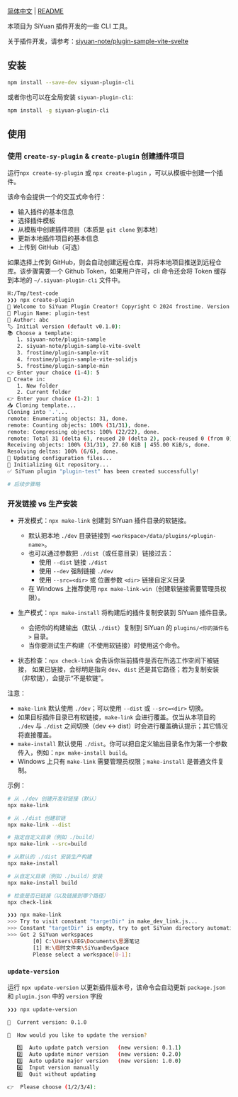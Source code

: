 [简体中文](./README.zh-CN.md) | [README](./README.md)

本项目为 SiYuan 插件开发的一些 CLI 工具。

关于插件开发，请参考：[siyuan-note/plugin-sample-vite-svelte](https://github.com/siyuan-note/plugin-sample-vite-svelte)

## 安装

```bash
npm install --save-dev siyuan-plugin-cli
```

或者你也可以在全局安装 `siyuan-plugin-cli`:

```bash
npm install -g siyuan-plugin-cli
```

## 使用

### 使用 `create-sy-plugin` & `create-plugin` 创建插件项目

运行`npx create-sy-plugin` 或 `npx create-plugin` ，可以从模板中创建一个插件。

该命令会提供一个的交互式命令行：

- 输入插件的基本信息
- 选择插件模板
- 从模板中创建插件项目（本质是 `git clone` 到本地）
- 更新本地插件项目的基本信息
- 上传到 GitHub（可选）

如果选择上传到 GitHub，则会自动创建远程仓库，并将本地项目推送到远程仓库。该步骤需要一个 Github Token，如果用户许可，cli 命令还会将 Token 缓存到本地的 `~/.siyuan-plugin-cli` 文件中。

```bash
H:/Tmp/test-code
❯❯❯ npx create-plugin
🚀 Welcome to SiYuan Plugin Creator! Copyright © 2024 frostime. Version 2.3.0
🔌 Plugin Name: plugin-test
👤 Author: abc
🏷️ Initial version (default v0.1.0):
📚 Choose a template:
   1. siyuan-note/plugin-sample
   2. siyuan-note/plugin-sample-vite-svelt
   3. frostime/plugin-sample-vit
   4. frostime/plugin-sample-vite-solidjs
   5. frostime/plugin-sample-min
👉 Enter your choice (1-4): 5
📂 Create in:
   1. New folder
   2. Current folder
👉 Enter your choice (1-2): 1
📥 Cloning template...
Cloning into '.'...
remote: Enumerating objects: 31, done.
remote: Counting objects: 100% (31/31), done.
remote: Compressing objects: 100% (22/22), done.
remote: Total 31 (delta 6), reused 20 (delta 2), pack-reused 0 (from 0)
Receiving objects: 100% (31/31), 27.60 KiB | 455.00 KiB/s, done.
Resolving deltas: 100% (6/6), done.
🔧 Updating configuration files...
🔧 Initializing Git repository...
✅ SiYuan plugin "plugin-test" has been created successfully!

# 后续步骤略
```

### 开发链接 vs 生产安装

- 开发模式：`npx make-link` 创建到 SiYuan 插件目录的软链接。
  - 默认把本地 `./dev` 目录链接到 `<workspace>/data/plugins/<plugin-name>`。
  - 也可以通过参数把 `./dist`（或任意目录）链接过去：
    - 使用 `--dist` 链接 `./dist`
    - 使用 `--dev` 强制链接 `./dev`
    - 使用 `--src=<dir>` 或 位置参数 `<dir>` 链接自定义目录
  - 在 Windows 上推荐使用 `npx make-link-win`（创建软链接需要管理员权限）。

- 生产模式：`npx make-install` 将构建后的插件复制安装到 SiYuan 插件目录。
  - 会把你的构建输出（默认 `./dist`）复制到 SiYuan 的 `plugins/<你的插件名>` 目录。
  - 当你要测试生产构建（不使用软链接）时使用这个命令。

- 状态检查：`npx check-link` 会告诉你当前插件是否在所选工作空间下被链接，
  如果已链接，会标明是指向 `dev`、`dist` 还是其它路径；若为复制安装（非软链），会提示“不是软链”。

注意：
- `make-link` 默认使用 `./dev`；可以使用 `--dist` 或 `--src=<dir>` 切换。
- 如果目标插件目录已有软链接，`make-link` 会进行覆盖。仅当从本项目的 `./dev` 与 `./dist` 之间切换（dev ↔ dist）时会进行覆盖确认提示；其它情况将直接覆盖。
- `make-install` 默认使用 `./dist`。你可以把自定义输出目录名作为第一个参数传入，例如：`npx make-install build`。
- Windows 上只有 `make-link` 需要管理员权限；`make-install` 是普通文件复制。

示例：

```bash
# 从 ./dev 创建开发软链接（默认）
npx make-link

# 从 ./dist 创建软链
npx make-link --dist

# 指定自定义目录（例如 ./build）
npx make-link --src=build

# 从默认的 ./dist 安装生产构建
npx make-install

# 从自定义目录（例如 ./build）安装
npx make-install build

# 检查是否已链接（以及链接到哪个路径）
npx check-link
```

```bash
❯❯❯ npx make-link
>>> Try to visit constant "targetDir" in make_dev_link.js...
>>> Constant "targetDir" is empty, try to get SiYuan directory automatically....
>>> Got 2 SiYuan workspaces
        [0] C:\Users\EEG\Documents\思源笔记
        [1] H:\临时文件夹\SiYuanDevSpace
        Please select a workspace[0-1]:
```

### `update-version`

运行 `npx update-version` 以更新插件版本号，该命令会自动更新 `package.json` 和 `plugin.json` 中的 `version` 字段

```bash
❯❯❯ npx update-version

🌟  Current version: 0.1.0

🔄  How would you like to update the version?

   1️⃣  Auto update patch version   (new version: 0.1.1)
   2️⃣  Auto update minor version   (new version: 0.2.0)
   3️⃣  Auto update major version   (new version: 1.0.0)
   4️⃣  Input version manually
   0️⃣  Quit without updating

👉  Please choose (1/2/3/4):
```